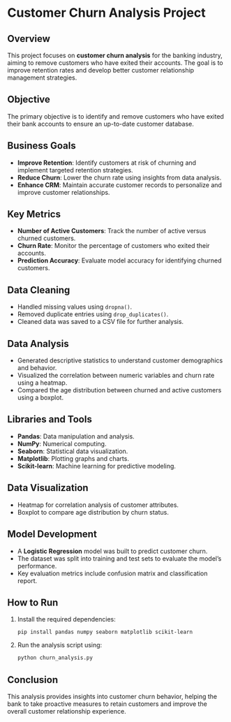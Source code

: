 # Customer Churn Analysis Project

## Overview

This project focuses on **customer churn analysis** for the banking industry, aiming to remove customers who have exited their accounts. The goal is to improve retention rates and develop better customer relationship management strategies.

## Objective
The primary objective is to identify and remove customers who have exited their bank accounts to ensure an up-to-date customer database.

## Business Goals
- **Improve Retention**: Identify customers at risk of churning and implement targeted retention strategies.
- **Reduce Churn**: Lower the churn rate using insights from data analysis.
- **Enhance CRM**: Maintain accurate customer records to personalize and improve customer relationships.

## Key Metrics
- **Number of Active Customers**: Track the number of active versus churned customers.
- **Churn Rate**: Monitor the percentage of customers who exited their accounts.
- **Prediction Accuracy**: Evaluate model accuracy for identifying churned customers.

## Data Cleaning
- Handled missing values using `dropna()`.
- Removed duplicate entries using `drop_duplicates()`.
- Cleaned data was saved to a CSV file for further analysis.

## Data Analysis
- Generated descriptive statistics to understand customer demographics and behavior.
- Visualized the correlation between numeric variables and churn rate using a heatmap.
- Compared the age distribution between churned and active customers using a boxplot.

## Libraries and Tools
- **Pandas**: Data manipulation and analysis.
- **NumPy**: Numerical computing.
- **Seaborn**: Statistical data visualization.
- **Matplotlib**: Plotting graphs and charts.
- **Scikit-learn**: Machine learning for predictive modeling.

## Data Visualization
- Heatmap for correlation analysis of customer attributes.
- Boxplot to compare age distribution by churn status.

## Model Development
- A **Logistic Regression** model was built to predict customer churn.
- The dataset was split into training and test sets to evaluate the model’s performance.
- Key evaluation metrics include confusion matrix and classification report.

## How to Run
1. Install the required dependencies:
    ```
    pip install pandas numpy seaborn matplotlib scikit-learn
    ```
2. Run the analysis script using:
    ```python
    python churn_analysis.py
    ```

## Conclusion
This analysis provides insights into customer churn behavior, helping the bank to take proactive measures to retain customers and improve the overall customer relationship experience.


